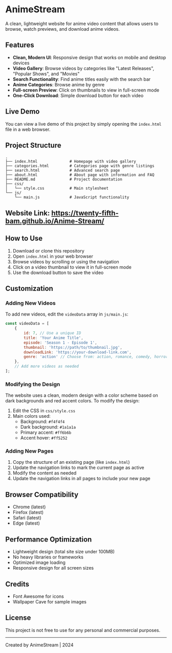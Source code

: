 # AnimeStream

A clean, lightweight website for anime video content that allows users to browse, watch previews, and download anime videos.

## Features

- **Clean, Modern UI**: Responsive design that works on mobile and desktop devices
- **Video Gallery**: Browse videos by categories like "Latest Releases", "Popular Shows", and "Movies"
- **Search Functionality**: Find anime titles easily with the search bar
- **Anime Categories**: Browse anime by genre
- **Full-screen Preview**: Click on thumbnails to view in full-screen mode
- **One-Click Download**: Simple download button for each video

## Live Demo

You can view a live demo of this project by simply opening the `index.html` file in a web browser.

## Project Structure

```
.
├── index.html              # Homepage with video gallery
├── categories.html         # Categories page with genre listings
├── search.html             # Advanced search page
├── about.html              # About page with information and FAQ
├── README.md               # Project documentation
├── css/
│   └── style.css           # Main stylesheet
└── js/
    └── main.js             # JavaScript functionality
```
## Website Link: https://twenty-fifth-bam.github.io/Anime-Stream/

## How to Use

1. Download or clone this repository
2. Open `index.html` in your web browser
3. Browse videos by scrolling or using the navigation
4. Click on a video thumbnail to view it in full-screen mode
5. Use the download button to save the video

## Customization

### Adding New Videos

To add new videos, edit the `videoData` array in `js/main.js`:

```javascript
const videoData = [
    {
        id: 7, // Use a unique ID
        title: 'Your Anime Title',
        episode: 'Season 1 - Episode 1',
        thumbnail: 'https://path/to/thumbnail.jpg',
        downloadLink: 'https://your-download-link.com',
        genre: 'action' // Choose from: action, romance, comedy, horror, fantasy, scifi
    },
    // Add more videos as needed
];
```

### Modifying the Design

The website uses a clean, modern design with a color scheme based on dark backgrounds and red accent colors. To modify the design:

1. Edit the CSS in `css/style.css`
2. Main colors used:
   - Background: `#f4f4f4`
   - Dark background: `#1a1a1a`
   - Primary accent: `#ff6b6b`
   - Accent hover: `#ff5252`

### Adding New Pages

1. Copy the structure of an existing page (like `index.html`)
2. Update the navigation links to mark the current page as active
3. Modify the content as needed
4. Update the navigation links in all pages to include your new page

## Browser Compatibility

- Chrome (latest)
- Firefox (latest)
- Safari (latest)
- Edge (latest)

## Performance Optimization

- Lightweight design (total site size under 100MB)
- No heavy libraries or frameworks
- Optimized image loading
- Responsive design for all screen sizes

## Credits

- Font Awesome for icons
- Wallpaper Cave for sample images

## License

This project is not free to use for any personal and commercial purposes.

---

Created by AnimeStream | 2024 
